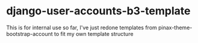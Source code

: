django-user-accounts-b3-template
================================

This is for internal use so far, I've just redone templates from pinax-theme-bootstrap-account to fit my own template structure
